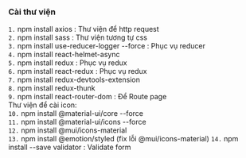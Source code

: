 ### Cài thư viện
`1.` npm install axios : Thư viện để http request    
`2.` npm install sass : Thư viện tương tự css  
`3.` npm install use-reducer-logger --force : Phục vụ reducer  
`4.` npm install react-helmet-async  
`5.` npm install redux : Phục vụ redux   
`6.` npm install react-redux  : Phục vụ redux  
`7.` npm install redux-devtools-extension  
`8.` npm install redux-thunk  
`9.` npm install react-router-dom : Để Route page   
Thư viện để cài icon:  
`10.` npm install @material-ui/core --force  
`11.` npm install @material-ui/icons --force  
`12.` npm install @mui/icons-material  
`13.` npm install @emotion/styled (fix lỗi @mui/icons-material)
`14.` npm install --save validator : Validate form  